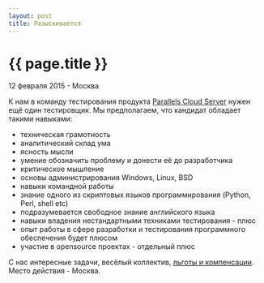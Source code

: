 ```yaml
---
layout: post
title: Разыскивается
---
```


{{ page.title }}
================

<p class="meta">12 февраля 2015 - Москва</p>

К нам в команду тестирования продукта [Parallels Cloud Server](http://sp.parallels.com/products/pcs/)
нужен ещё один тестировщик. Мы предполагаем, что кандидат обладает такими навыками:

- техническая грамотность
- аналитический склад ума
- ясность мысли
- умение обозначить проблему и донести её до разработчика
- критическое мышление
- основы администрирования Windows, Linux, BSD
- навыки командной работы
- знание одного из скриптовых языков программирования (Python, Perl, shell etc)
- подразумевается свободное знание английского языка
- навыки владения нестандартными техниками тестирования - плюс
- опыт работы в сфере разработки и тестирования программного обеспечения будет плюсом
- участие в opensource проектах - отдельный плюс

С нас интересные задачи, весёлый коллектив, [льготы и компенсации](http://dolgoprudny.hh.ru/vacancy/12705383).
Место действия - Москва.
